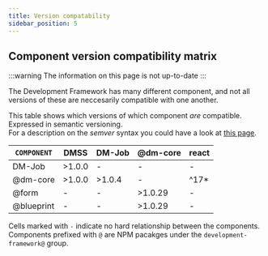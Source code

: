 ```yaml
---
title: Version compatability
sidebar_position: 5
---
```


## Component version compatibility matrix

:::warning
The information on this page is not up-to-date
:::

The Development Framework has many different component, and not all versions of these
are neccesarily compatible with one another.

This table shows which versions of which component _are_ compatible. Expressed in semantic versioning.  
For a description on the _semver_ syntax you could have a look at [this page](https://semver.npmjs.com).

| `COMPONENT` | DMSS    | DM-Job  | @dm-core | react |
|-------------|---------|-------- |----------|-------|
|DM-Job       | >1.0.0  | -       |    -     |    -  |
|@dm-core     |  >1.0.0 | >1.0.4  |    -     | ^17*  |
|@form        |  -      | -       |   >1.0.29|    -  |
|@blueprint   |  -      | -       |   >1.0.29|    -  |

Cells marked with `-` indicate no hard relationship between the components.  
Components prefixed with `@` are NPM pacakges under the `development-framework@` group.
